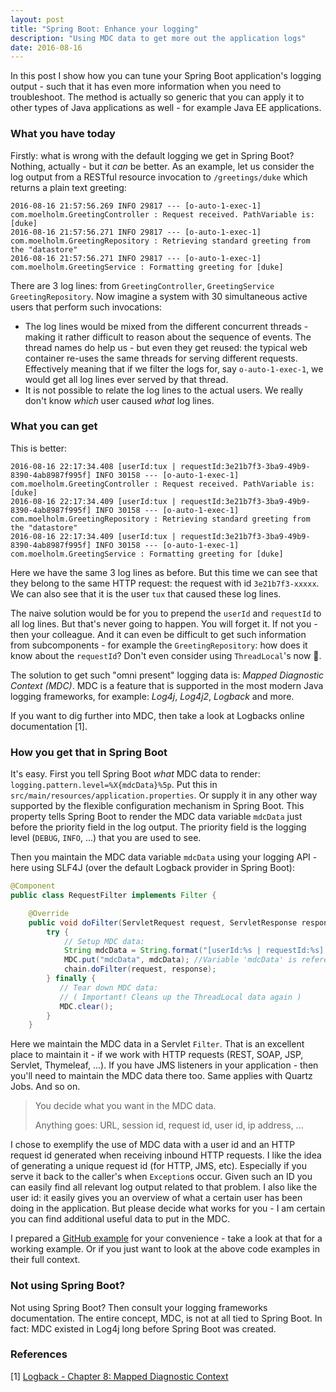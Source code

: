 ```yaml
---
layout: post
title: "Spring Boot: Enhance your logging"
description: "Using MDC data to get more out the application logs"
date: 2016-08-16
---
```


In this post I show how you can tune your Spring Boot application's logging output - such that it has even more information when you need to troubleshoot. The method is actually so generic that you can apply it to other types of Java applications as well - for example Java EE applications.

### What you have today
Firstly: what is wrong with the default logging we get in Spring Boot? Nothing, actually - but it _can_ be better. As an example, let us consider the log output from a RESTful resource invocation to `/greetings/duke` which returns a plain text greeting:

```code
2016-08-16 21:57:56.269 INFO 29817 --- [o-auto-1-exec-1] com.moelholm.GreetingController : Request received. PathVariable is: [duke]
2016-08-16 21:57:56.271 INFO 29817 --- [o-auto-1-exec-1] com.moelholm.GreetingRepository : Retrieving standard greeting from the "datastore"
2016-08-16 21:57:56.271 INFO 29817 --- [o-auto-1-exec-1] com.moelholm.GreetingService : Formatting greeting for [duke]
```

There are 3 log lines: from `GreetingController`, `GreetingService` `GreetingRepository`. Now imagine a system with 30 simultaneous active users that perform such invocations:

- The log lines would be mixed from the different concurrent threads - making it rather difficult to reason about the sequence of events. The thread names do help us - but even they get reused: the typical web container re-uses the same threads for serving different requests. Effectively meaning that if we filter the logs for, say `o-auto-1-exec-1`, we would get all log lines ever served by that thread.
- It is not possible to relate the log lines to the actual users. We really don't know _which_ user caused _what_ log lines.

### What you can get
This is better:

```code
2016-08-16 22:17:34.408 [userId:tux | requestId:3e21b7f3-3ba9-49b9-8390-4ab8987f995f] INFO 30158 --- [o-auto-1-exec-1] com.moelholm.GreetingController : Request received. PathVariable is: [duke]
2016-08-16 22:17:34.409 [userId:tux | requestId:3e21b7f3-3ba9-49b9-8390-4ab8987f995f] INFO 30158 --- [o-auto-1-exec-1] com.moelholm.GreetingRepository : Retrieving standard greeting from the "datastore"
2016-08-16 22:17:34.409 [userId:tux | requestId:3e21b7f3-3ba9-49b9-8390-4ab8987f995f] INFO 30158 --- [o-auto-1-exec-1] com.moelholm.GreetingService : Formatting greeting for [duke]
```

Here we have the same 3 log lines as before. But this time we can see that they belong to the same HTTP request: the request with id `3e21b7f3-xxxxx`. We can also see that it is the user `tux` that caused these log lines.

The naive solution would be for you to prepend the `userId` and `requestId` to all log lines. But that's never going to happen. You will forget it. If not you - then your colleague. And it can even be difficult to get such information from subcomponents - for example the `GreetingRepository`: how does it know about the `requestId`? Don't even consider using `ThreadLocal`'s now 🙂.

The solution to get such "omni present" logging data is: _Mapped Diagnostic Context (MDC)_. MDC is a feature that is supported in the most modern Java logging frameworks, for example: _Log4j_, _Log4j2_, _Logback_ and more.

If you want to dig further into MDC, then take a look at Logbacks online documentation [1].

### How you get that in Spring Boot
It's easy. First you tell Spring Boot _what_ MDC data to render:
`logging.pattern.level=%X{mdcData}%5p`. Put this in `src/main/resources/application.properties`. Or supply it in any other way supported by the flexible configuration mechanism in Spring Boot. This property tells Spring Boot to render the MDC data variable `mdcData` just before the priority field in the log output. The priority field is the logging level (`DEBUG`, `INFO`, ...) that you are used to see.

Then you maintain the MDC data variable `mdcData` using your logging API - here using SLF4J (over the default Logback provider in Spring Boot):

```java
@Component
public class RequestFilter implements Filter {

    @Override
    public void doFilter(ServletRequest request, ServletResponse response, FilterChain chain) throws IOException, ServletException {
        try {
            // Setup MDC data:
            String mdcData = String.format("[userId:%s | requestId:%s] ", user(), requestId());
            MDC.put("mdcData", mdcData); //Variable 'mdcData' is referenced in Spring Boot's logging.pattern.level property 
            chain.doFilter(request, response);
        } finally {
           // Tear down MDC data:
           // ( Important! Cleans up the ThreadLocal data again )
           MDC.clear();
        }
    }
```

Here we maintain the MDC data in a Servlet `Filter`. That is an excellent place to maintain it - if we work with HTTP requests (REST, SOAP, JSP, Servlet, Thymeleaf, ...). If you have JMS listeners in your application - then you'll need to maintain the MDC data there too. Same applies with Quartz Jobs. And so on.

<blockquote>You decide what you want in the MDC data.

Anything goes: URL, session id, request id, user id, ip address, ...</blockquote>

I chose to exemplify the use of MDC data with a user id and an HTTP request id generated when receiving inbound HTTP requests. I like the idea of generating a unique request id (for HTTP, JMS, etc). Especially if you serve it back to the caller's when `Exception`s occur. Given such an ID you can easily find all relevant log output related to that problem. I also like the user id: it easily gives you an overview of what a certain user has been doing in the application. But please decide what works for you - I am certain you can find additional useful data to put in the MDC.

I prepared a [GitHub example](https://github.com/nickymoelholm/smallexamples/tree/master/enhanced-logging) for your convenience - take a look at that for a working example. Or if you just want to look at the above code examples in their full context.

### Not using Spring Boot?
Not using Spring Boot? Then consult your logging frameworks documentation. The entire concept, MDC, is not at all tied to Spring Boot. In fact: MDC existed in Log4j long before Spring Boot was created.

### References
[1] [Logback - Chapter 8: Mapped Diagnostic Context](http://logback.qos.ch/manual/mdc.html)

 